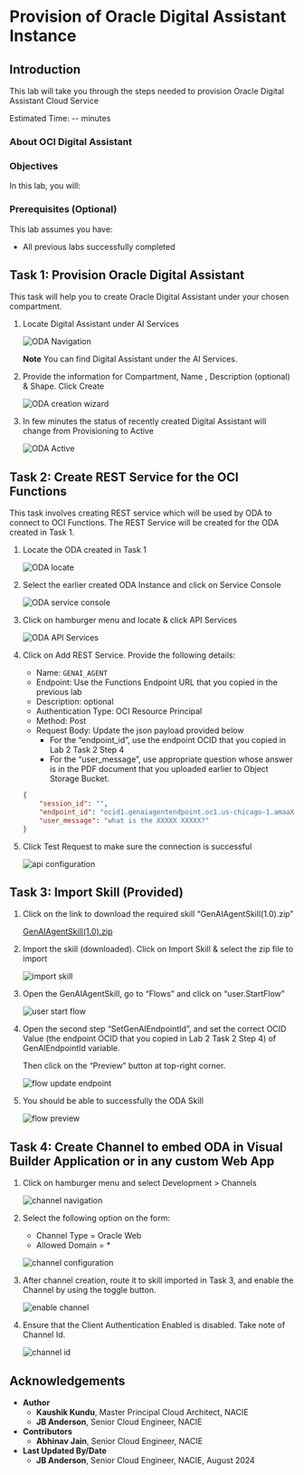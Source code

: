 # Provision of Oracle Digital Assistant Instance

## Introduction

This lab will take you through the steps needed to provision Oracle Digital Assistant Cloud Service

Estimated Time: -- minutes

### About OCI Digital Assistant

<!-- TODO-->

### Objectives

In this lab, you will:

<!-- TODO-->

### Prerequisites (Optional)

This lab assumes you have:

* All previous labs successfully completed

## Task 1: Provision Oracle Digital Assistant

This task will help you to create Oracle Digital Assistant under your chosen compartment.

1. Locate Digital Assistant under AI Services

    ![ODA Navigation](images/oda_nav.png)

    **Note** You can find Digital Assistant under the AI Services.

2. Provide the information for Compartment, Name , Description (optional) & Shape. Click Create

    ![ODA creation wizard](images/oda_create_wizard.png)


3. In few minutes the status of recently created Digital Assistant will change from Provisioning to Active

    ![ODA Active](images/oda_active.png)

## Task 2: Create REST Service for the OCI Functions

This task involves creating REST service which will be used by ODA to connect to OCI Functions. The REST Service will be created for the ODA created in Task 1.

1. Locate the ODA created in Task 1

    ![ODA locate](images/oda_locate.png)

2. Select the earlier created ODA Instance and click on Service Console

    ![ODA service console](images/oda_service_console.png)

3. Click on hamburger menu and locate & click API Services

    ![ODA API Services](images/oda_api_services.png)

4. Click on Add REST Service. Provide the following details:

    * Name: `GENAI_AGENT`
    * Endpoint: Use the Functions Endpoint URL that you copied in the previous lab
    * Description: optional
    * Authentication Type: OCI Resource Principal
    * Method: Post
    * Request Body: Update the json payload provided below
        * For the “endpoint_id”, use the endpoint OCID that you copied in Lab 2 Task 2 Step 4
        * For the “user_message”, use appropriate question whose answer is in the PDF document that you uploaded earlier to Object Storage Bucket.

    ```json
    {
        "session_id": "",
        "endpoint_id": "ocid1.genaiagentendpoint.oc1.us-chicago-1.amaaXXXXXXXXXXXXXXXXXXXXXXX",
        "user_message": "what is the XXXXX XXXXX?"
    }
    ```
    <!-- TODO: technically only the user message is required-->

5. Click Test Request to make sure the connection is successful

    ![api configuration](images/api_config.png)

## Task 3: Import Skill (Provided)

1. Click on the link to download the required skill “GenAIAgentSkill(1.0).zip”
    
    [GenAIAgentSkill(1.0).zip](https://objectstorage.us-chicago-1.oraclecloud.com/p/tHMMKzOvr0k2HCGQ42ksjkEgFEyMoA5OdlUTO_ecdpnEH06Uut1jl9Dl6O0WkblH/n/idb6enfdcxbl/b/generative-ai-agent-oda/o/GenAIAgentSkill(1.0).zip)

2. Import the skill (downloaded). Click on Import Skill & select the zip file to import

    ![import skill](images/import_skill.png)

3. Open the GenAIAgentSkill, go to “Flows” and click on “user.StartFlow”

    ![user start flow](images/user_startflow.png)

4. Open the second step “SetGenAIEndpointId”, and set the correct OCID Value (the endpoint OCID that you copied in Lab 2 Task 2 Step 4) of GenAIEndpointId variable.

    Then click on the “Preview” button at top-right corner.

    ![flow update endpoint](images/flow_update_endpoint.png)

5. You should be able to successfully the ODA Skill

    ![flow preview](images/flow_preview.png)

## Task 4: Create Channel to embed ODA in Visual Builder Application or in any custom Web App

1. Click on hamburger menu and select Development > Channels

    ![channel navigation](images/channel_nav.png)

2. Select the following option on the form:
    * Channel Type = Oracle Web
    * Allowed Domain = *

    ![channel configuration](images/channel_config.png)

3. After channel creation, route it to skill imported in Task 3, and enable the Channel by using the toggle button.

    ![enable channel](images/channel_enable.png)

4. Ensure that the Client Authentication Enabled is disabled. Take note of Channel Id.

    ![channel id](images/channel_id.png)


## Acknowledgements

* **Author**
    * **Kaushik Kundu**, Master Principal Cloud Architect, NACIE
    * **JB Anderson**, Senior Cloud Engineer, NACIE
* **Contributors**
    * **Abhinav Jain**, Senior Cloud Engineer, NACIE
* **Last Updated By/Date**
    * **JB Anderson**, Senior Cloud Engineer, NACIE, August 2024